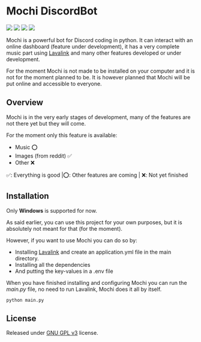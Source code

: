 # Mochi DiscordBot

![](https://img.shields.io/badge/python-3.9-blue.svg) ![](https://img.shields.io/badge/discord-py-blue.svg) ![](https://img.shields.io/github/license/holy-tanuki/Mochi-DiscordBot) ![](https://img.shields.io/github/stars/holy-tanuki/Mochi-DiscordBot)

Mochi is a powerful bot for Discord coding in python. It can interact with an online dashboard (feature under development), it has a very complete music part using [Lavalink](https://github.com/Frederikam/Lavalink) and many other features developed or under development.

For the moment Mochi is not made to be installed on your computer and it is not for the moment planned to be. It is however planned that Mochi will be put online and accessible to everyone.

## Overview

Mochi is in the very early stages of development, many of the features are not there yet but they will come.

For the moment only this feature is available:

- Music ⭕️
- Images (from reddit) ✅
- Other ❌

✅: Everything is good  |⭕️: Other features are coming | ❌: Not yet finished

## Installation

Only **Windows** is supported for now.

As said earlier, you can use this project for your own purposes, but it is absolutely not meant for that (for the moment).

However, if you want to use Mochi you can do so by:

- Installing [Lavalink](https://github.com/Frederikam/Lavalink) and create an application.yml file in the main directory.
 - Installing all the dependencies
 - And putting the key-values in a .env file

When you have finished installing and configuring Mochi you can run the *main.py* file, no need to run Lavalink, Mochi does it all by itself.
```
python main.py
```

## License

Released under [GNU GPL v3](https://www.gnu.org/licenses/gpl-3.0.en.html) license.




